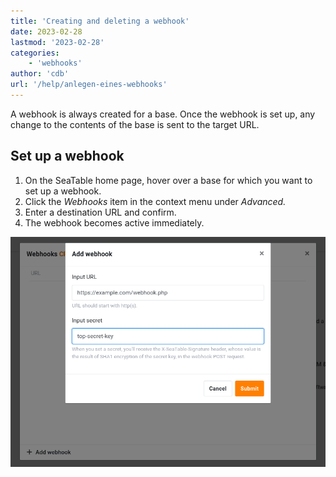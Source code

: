 ```yaml
---
title: 'Creating and deleting a webhook'
date: 2023-02-28
lastmod: '2023-02-28'
categories:
    - 'webhooks'
author: 'cdb'
url: '/help/anlegen-eines-webhooks'
---
```


A webhook is always created for a base. Once the webhook is set up, any change to the contents of the base is sent to the target URL.

## Set up a webhook

1. On the SeaTable home page, hover over a base for which you want to set up a webhook.
2. Click the _Webhooks_ item in the context menu under _Advanced._
3. Enter a destination URL and confirm.
4. The webhook becomes active immediately.

![Form for creating a webhook in SeaTable](images/seatable-webhook.png)
